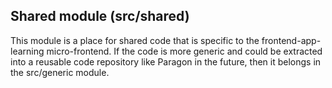 ## Shared module (src/shared)

This module is a place for shared code that is specific to the frontend-app-learning micro-frontend.
If the code is more generic and could be extracted into a reusable code repository like Paragon in the future, then it belongs in the src/generic module.